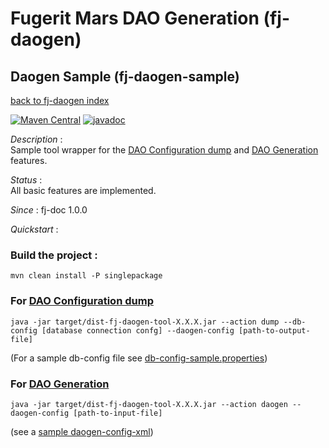 # Fugerit Mars DAO Generation (fj-daogen)

## Daogen Sample (fj-daogen-sample)

[back to fj-daogen index](../README.md)  

[![Maven Central](https://img.shields.io/maven-central/v/org.fugerit.java/fj-daogen-tool.svg)](https://mvnrepository.com/artifact/org.fugerit.java/fj-daogen-tool)
[![javadoc](https://javadoc.io/badge2/org.fugerit.java/fj-daogen-tool/javadoc.svg)](https://javadoc.io/doc/org.fugerit.java/fj-daogen-tool)

*Description* :  
Sample tool wrapper for the [DAO Configuration dump](docs/dao_dump.md) and [DAO Generation](docs/dao_gen.md) features.

*Status* :  
All basic features are implemented.

*Since* : fj-doc 1.0.0
  
*Quickstart* : 

### Build the project :

`mvn clean install -P singlepackage`

### For [DAO Configuration dump](../docs/dao_dump.md) 

`java -jar target/dist-fj-daogen-tool-X.X.X.jar --action dump --db-config [database connection confg] --daogen-config [path-to-output-file]`

(For a sample db-config file see [db-config-sample.properties](src/test/resources/db-config-sample.properties)) 


### For [DAO Generation](../docs/dao_gen.md)
`java -jar target/dist-fj-daogen-tool-X.X.X.jar --action daogen --daogen-config [path-to-input-file]`  

(see a [sample daogen-config-xml](src/test/resources/fugerit-daogen-config-sample.xml))


